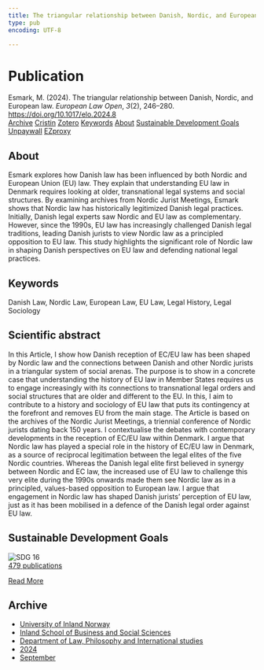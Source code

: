 ```yaml
---
title: The triangular relationship between Danish, Nordic, and European law
type: pub
encoding: UTF-8

---
```

<h1>Publication</h1>
<article id="csl-bib-container-ERLBAXEK" class="csl-bib-container">
  <div class="csl-bib-body"> <div class="csl-entry">Esmark, M. (2024). The triangular relationship between Danish, Nordic, and European law. <i>European Law Open</i>, <i>3</i>(2), 246–280. <a href="https://doi.org/10.1017/elo.2024.8">https://doi.org/10.1017/elo.2024.8</a></div> </div>
  <div class="csl-bib-buttons">
    <a href="#taxonomy-article-ERLBAXEK" alt="archive" class="csl-bib-button">Archive</a>
    <a href="https://app.cristin.no/results/show.jsf?id=2293273" alt="Cristin" class="csl-bib-button">Cristin</a>
    <a href="http://zotero.org/groups/5881554/items/ERLBAXEK" alt="Zotero" class="csl-bib-button">Zotero</a>
    <a href="#keywords-article-ERLBAXEK" alt="keywords" class="csl-bib-button">Keywords</a>
    <a href="#about-article-ERLBAXEK" alt="about_pub" class="csl-bib-button">About</a>
    <a href="#sdg-article-ERLBAXEK" alt="sdg" class="csl-bib-button">Sustainable Development Goals</a>
    <a href="https://doi.org/10.1017/elo.2024.8" alt="Unpaywall" class="csl-bib-button">Unpaywall</a>
    <a href="https://doi.org/10.1017/elo.2024.8" alt="EZproxy" class="csl-bib-button">EZproxy</a>
  </div>
  <div id="csl-bib-meta-container-ERLBAXEK"></div>
</article>
<div id="csl-bib-meta-ERLBAXEK" class="csl-bib-meta">
  <article id="about-article-ERLBAXEK" class="about_pub-article">
    <h1>About</h1>
    Esmark explores how Danish law has been influenced by both Nordic and European Union (EU) law. They explain that understanding EU law in Denmark requires looking at older, transnational legal systems and social structures. By examining archives from Nordic Jurist Meetings, Esmark shows that Nordic law has historically legitimized Danish legal practices. Initially, Danish legal experts saw Nordic and EU law as complementary. However, since the 1990s, EU law has increasingly challenged Danish legal traditions, leading Danish jurists to view Nordic law as a principled opposition to EU law. This study highlights the significant role of Nordic law in shaping Danish perspectives on EU law and defending national legal practices.
  </article>
  <article id="keywords-article-ERLBAXEK" class="keywords-article">
    <h1>Keywords</h1>
    Danish Law, Nordic Law, European Law, EU Law, Legal History, Legal Sociology
  </article>
  <article id="abstract-article-ERLBAXEK" class="abstract-article">
    <h1>Scientific abstract</h1>
    In this Article, I show how Danish reception of EC/EU law has been shaped by Nordic law and the connections between Danish and other Nordic jurists in a triangular system of social arenas. The purpose is to show in a concrete case that understanding the history of EU law in Member States requires us to engage increasingly with its connections to transnational legal orders and social structures that are older and different to the EU. In this, I aim to contribute to a history and sociology of EU law that puts its contingency at the forefront and removes EU from the main stage. The Article is based on the archives of the Nordic Jurist Meetings, a triennial conference of Nordic jurists dating back 150 years. I contextualise the debates with contemporary developments in the reception of EC/EU law within Denmark. I argue that Nordic law has played a special role in the history of EC/EU law in Denmark, as a source of reciprocal legitimation between the legal elites of the five Nordic countries. Whereas the Danish legal elite first believed in synergy between Nordic and EC law, the increased use of EU law to challenge this very elite during the 1990s onwards made them see Nordic law as in a principled, values-based opposition to European law. I argue that engagement in Nordic law has shaped Danish jurists’ perception of EU law, just as it has been mobilised in a defence of the Danish legal order against EU law.
  </article>
  <article id="sdg-article-ERLBAXEK" class="sdg-article">
    <h1>Sustainable Development Goals</h1>
    <div class="sdg-container"><div id="sdg16" class="sdg">
        <img src="{{< params subfolder >}}images/sdg/sdg16_en.png" class="image" alt="SDG 16">
        <div class="sdg-overlay">
          <a href="{{< params subfolder >}}en/archive/?sdg=16#archive" class="sdg-publication-count"><span>479</span> publications</a>
          <p><a href="https://sdgs.un.org/goals/goal16" class="sdg-read-more">Read More</a></p>
        </div>
      </div></div>
  </article>
  <article id="taxonomy-article-ERLBAXEK" class="taxonomy-article">
    <h1>Archive</h1>
    <ul>
      <li><a href="{{< params subfolder >}}en/archive/?key=3DCRN523">University of Inland Norway</a></li>
      <li><a href="{{< params subfolder >}}en/archive/?key=DU8Q9LN9">Inland School of Business and Social Sciences</a></li>
      <li><a href="{{< params subfolder >}}en/archive/?key=ITYAG68H">Department of Law, Philosophy and International studies</a></li>
      <li><a href="{{< params subfolder >}}en/archive/?key=KVIAK4ZQ">2024</a></li>
      <li><a href="{{< params subfolder >}}en/archive/?key=68GEEIJB">September</a></li>
    </ul>
  </article>
</div>
